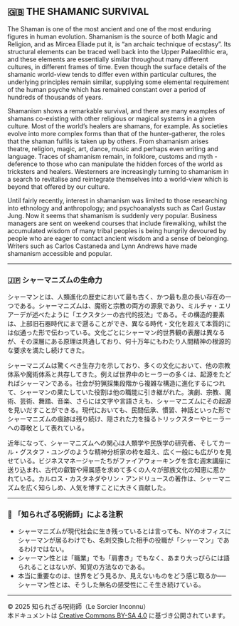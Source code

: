 ## 🇬🇧 THE SHAMANIC SURVIVAL

The Shaman is one of the most ancient and one of the most enduring figures in human evolution. Shamanism is the source of both Magic and Religion, and as Mircea Eliade put it, is “an archaic technique of ecstasy”. Its structural elements can be traced well back into the Upper Palaeolithic era, and these elements are essentially similar throughout many different cultures, in different frames of time. Even though the surface details of the shamanic world-view tends to differ even within particular cultures, the underlying principles remain similar, supplying some elemental requirement of the human psyche which has remained constant over a period of hundreds of thousands of years.

Shamanism shows a remarkable survival, and there are many examples of shamans co-existing with other religious or magical systems in a given culture. Most of the world’s healers are shamans, for example. As societies evolve into more complex forms than that of the hunter-gatherer, the roles that the shaman fulfils is taken up by others. From shamanism arises theatre, religion, magic, art, dance, music and perhaps even writing and language. Traces of shamanism remain, in folklore, customs and myth - deference to those who can manipulate the hidden forces of the world as tricksters and healers. Westerners are increasingly turning to shamanism in a search to revitalise and reintegrate themselves into a world-view which is beyond that offered by our culture.

Until fairly recently, interest in shamanism was limited to those researching into ethnology and anthropology; and psychoanalysts such as Carl Gustav Jung. Now it seems that shamanism is suddenly very popular. Business managers are sent on weekend courses that include firewalking, whilst the accumulated wisdom of many tribal peoples is being hungrily devoured by people who are eager to contact ancient wisdom and a sense of belonging. Writers such as Carlos Castaneda and Lynn Andrews have made shamanism accessible and popular.

---

### 🇯🇵 シャーマニズムの生命力

シャーマンとは、人類進化の歴史において最も古く、かつ最も息の長い存在の一つである。シャーマニズムは、魔術と宗教の両方の源泉であり、ミルチャ・エリアーデが述べたように「エクスタシーの古代的技法」である。その構造的要素は、上部旧石器時代にまで遡ることができ、異なる時代・文化を超えて本質的には似通った形で伝わっている。文化ごとにシャーマン的世界観の表層は異なるが、その深層にある原理は共通しており、何十万年にもわたり人間精神の根源的な要求を満たし続けてきた。

シャーマニズムは驚くべき生存力を示しており、多くの文化において、他の宗教体系や魔術体系と共存してきた。例えば世界中のヒーラーの多くは、起源をたどればシャーマンである。社会が狩猟採集段階から複雑な構造に進化するにつれて、シャーマンの果たしていた役割は他の職能に引き継がれた。演劇、宗教、魔術、芸術、舞踏、音楽、さらには文字や言語さえも、シャーマニズムにその起源を見いだすことができる。現代においても、民間伝承、慣習、神話といった形でシャーマニズムの痕跡は残り続け、隠された力を操るトリックスターやヒーラーへの尊敬として表れている。

近年になって、シャーマニズムへの関心は人類学や民族学の研究者、そしてカール・グスタフ・ユングのような精神分析家の枠を超え、広く一般にも広がりを見せている。ビジネスマネージャーたちがファイアウォーキングを含む週末講座に送り込まれ、古代の叡智や帰属感を求めて多くの人々が部族文化の知恵に惹かれている。カルロス・カスタネダやリン・アンドリュースの著作は、シャーマニズムを広く知らしめ、人気を博すことに大きく貢献した。

---

### 🐌 「知られざる呪術師」による注釈

- シャーマニズムが現代社会に生き残っているとは言っても、NYのオフィスにシャーマンが居るわけでも、名刺交換した相手の役職が「シャーマン」であるわけではない。
- シャーマン性とは「職業」でも「肩書き」でもなく、あまり大っぴらには語られることはないが、知覚の方法なのである。
- 本当に重要なのは、世界をどう見るか、見えないものをどう感じ取るか──シャーマン性とは、そうした無名の感受性にこそ生き続けている。

---

© 2025 知られざる呪術師（Le Sorcier Inconnu）  
本ドキュメントは [Creative Commons BY-SA 4.0](https://creativecommons.org/licenses/by-sa/4.0/deed.ja) に基づき公開されています。
